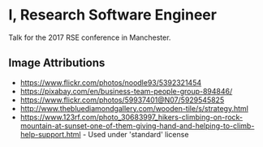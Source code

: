 # I, Research Software Engineer

Talk for the 2017 RSE conference in Manchester.

## Image Attributions

* https://www.flickr.com/photos/noodle93/5392321454 
* https://pixabay.com/en/business-team-people-group-894846/
* https://www.flickr.com/photos/59937401@N07/5929545825
* http://www.thebluediamondgallery.com/wooden-tile/s/strategy.html
* https://www.123rf.com/photo_30683997_hikers-climbing-on-rock-mountain-at-sunset-one-of-them-giving-hand-and-helping-to-climb-help-support.html - Used under 'standard' license
